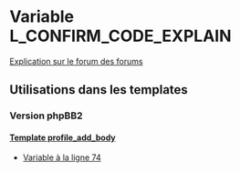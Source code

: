 # Variable L_CONFIRM_CODE_EXPLAIN
[Explication sur le forum des forums](http://forum.forumactif.com/t294113-listing-des-variables#L_CONFIRM_CODE_EXPLAIN)

## Utilisations dans les templates

### Version phpBB2

#### [Template profile_add_body](subsilver/profile_add_body.md)
* [Variable à la ligne 74](../subsilver/profile_add_body.tpl#L74)